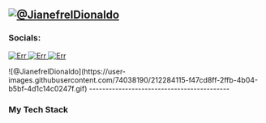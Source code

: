 <!-- ### Hi there 👋 -->

<!--
**JianefrelDionaldo/JianefrelDionaldo** is a ✨ _special_ ✨ repository because its `README.md` (this file) appears on your GitHub profile.

Here are some ideas to get you started:

- 🔭 I’m currently working on ...
- 🌱 I’m currently learning ...
- 👯 I’m looking to collaborate on ...
- 🤔 I’m looking for help with ...
- 💬 Ask me about ...
- 📫 How to reach me: ...
- 😄 Pronouns: ...
- ⚡ Fun fact: ...
-->

[![@JianefrelDionaldo](https://user-images.githubusercontent.com/74038190/243078834-72903324-cf57-4e90-80a6-ed3c9734e0ed.gif)](https://www.facebook.com/jian.dionaldoll)
------------------------------------------- 

### Socials:
<p align="left">
  <a href="https://www.linkedin.com/in/jianefrel-dionaldo-7a2724258/" target="_blank">
    <img title="my-LinkedIn" alt="Err" src="https://custom-icon-badges.demolab.com/badge/LinkedIn-0A66C2.svg?logo=logo-linkedin&logoColor=white">
  </a>
  <a href="https://www.facebook.com/jian.dionaldoll" target="_blank">
    <img title="my-Facebook" alt="Err" src="https://custom-icon-badges.demolab.com/badge/Facebook-1778F2.svg?logo=logo-facebook&logoColor=white">
  </a>
  <a href="https://www.instagram.com/jn_devz/" target="_blank">
    <img title="my-Instagram" alt="Err" src="https://custom-icon-badges.demolab.com/badge/Instagram-C13584.svg?logo=logo-instagram&logoColor=white">
  </a>
</p>
![@JianefrelDionaldo](https://user-images.githubusercontent.com/74038190/212284115-f47cd8ff-2ffb-4b04-b5bf-4d1c14c0247f.gif)
------------------------------------------- 

### My Tech Stack
